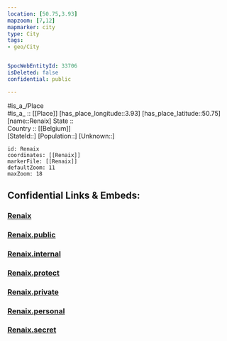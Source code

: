 ```yaml
---
location: [50.75,3.93] 
mapzoom: [7,12] 
mapmarker: city 
type: City
tags:
- geo/City


SpocWebEntityId: 33706
isDeleted: false
confidential: public

---
```

#is_a_/Place  
#is_a_ :: [[Place]] 
[has_place_longitude::3.93] 
[has_place_latitude::50.75] 
[name::Renaix] 
State ::  
Country :: [[Belgium]]  
[StateId::] 
[Population::] 
[Unknown::] 


```leaflet
id: Renaix
coordinates: [[Renaix]] 
markerFile: [[Renaix]] 
defaultZoom: 11 
maxZoom: 18
```


## Confidential Links & Embeds: 

### [Renaix](/_Standards/Earth/Continent/Europe/Europe~West/Belgium/Regions~Belgium/Vlaanderen/counties~Vlaanderen/East_Flanders/cities~Oost-Vlaanderen/Aalst/Renaix.md) 

### [Renaix.public](/_public/Earth/Continent/Europe/Europe~West/Belgium/Regions~Belgium/Vlaanderen/counties~Vlaanderen/East_Flanders/cities~Oost-Vlaanderen/Aalst/Renaix.public.md) 

### [Renaix.internal](/_internal/Earth/Continent/Europe/Europe~West/Belgium/Regions~Belgium/Vlaanderen/counties~Vlaanderen/East_Flanders/cities~Oost-Vlaanderen/Aalst/Renaix.internal.md) 

### [Renaix.protect](/_protect/Earth/Continent/Europe/Europe~West/Belgium/Regions~Belgium/Vlaanderen/counties~Vlaanderen/East_Flanders/cities~Oost-Vlaanderen/Aalst/Renaix.protect.md) 

### [Renaix.private](/_private/Earth/Continent/Europe/Europe~West/Belgium/Regions~Belgium/Vlaanderen/counties~Vlaanderen/East_Flanders/cities~Oost-Vlaanderen/Aalst/Renaix.private.md) 

### [Renaix.personal](/_personal/Earth/Continent/Europe/Europe~West/Belgium/Regions~Belgium/Vlaanderen/counties~Vlaanderen/East_Flanders/cities~Oost-Vlaanderen/Aalst/Renaix.personal.md) 

### [Renaix.secret](/_secret/Earth/Continent/Europe/Europe~West/Belgium/Regions~Belgium/Vlaanderen/counties~Vlaanderen/East_Flanders/cities~Oost-Vlaanderen/Aalst/Renaix.secret.md)

